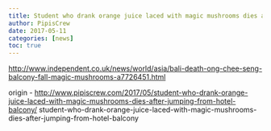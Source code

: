 ```yaml
---
title: Student who drank orange juice laced with magic mushrooms dies after jumping from hotel balcony
author: PipisCrew
date: 2017-05-11
categories: [news]
toc: true
---
```


http://www.independent.co.uk/news/world/asia/bali-death-ong-chee-seng-balcony-fall-magic-mushrooms-a7726451.html

origin - http://www.pipiscrew.com/2017/05/student-who-drank-orange-juice-laced-with-magic-mushrooms-dies-after-jumping-from-hotel-balcony/ student-who-drank-orange-juice-laced-with-magic-mushrooms-dies-after-jumping-from-hotel-balcony